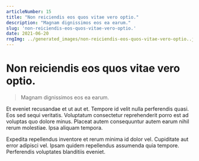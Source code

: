 ```yaml
---
articleNumber: 15
title: "Non reiciendis eos quos vitae vero optio."
description: "Magnam dignissimos eos ea earum."
slug: 'non-reiciendis-eos-quos-vitae-vero-optio.'
date: 2021-06-20
rngImg: ../generated_images/non-reiciendis-eos-quos-vitae-vero-optio..jpg
---
```


# Non reiciendis eos quos vitae vero optio.

> Magnam dignissimos eos ea earum.

Et eveniet recusandae et ut aut et. Tempore id velit nulla perferendis quasi. Eos sed sequi veritatis. Voluptatum consectetur reprehenderit porro est ad voluptas quo dolore minus. Placeat autem consequuntur autem earum nihil rerum molestiae. Ipsa aliquam tempora.
 Expedita repellendus inventore et rerum minima id dolor vel. Cupiditate aut error adipisci vel. Ipsam quidem repellendus assumenda quia tempore. Perferendis voluptates blanditiis eveniet.
